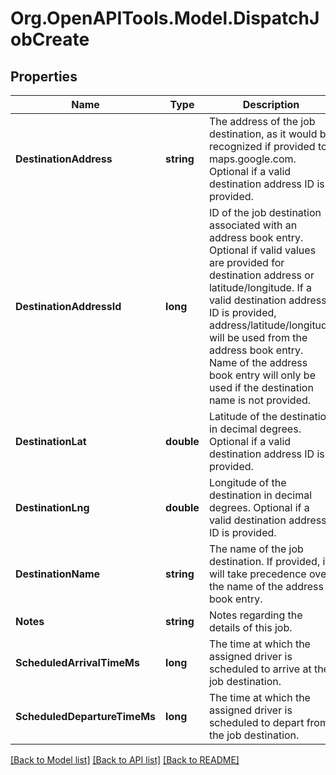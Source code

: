 # Org.OpenAPITools.Model.DispatchJobCreate
## Properties

Name | Type | Description | Notes
------------ | ------------- | ------------- | -------------
**DestinationAddress** | **string** | The address of the job destination, as it would be recognized if provided to maps.google.com. Optional if a valid destination address ID is provided. | [optional] 
**DestinationAddressId** | **long** | ID of the job destination associated with an address book entry. Optional if valid values are provided for destination address or latitude/longitude. If a valid destination address ID is provided, address/latitude/longitude will be used from the address book entry. Name of the address book entry will only be used if the destination name is not provided. | [optional] 
**DestinationLat** | **double** | Latitude of the destination in decimal degrees. Optional if a valid destination address ID is provided. | [optional] 
**DestinationLng** | **double** | Longitude of the destination in decimal degrees. Optional if a valid destination address ID is provided. | [optional] 
**DestinationName** | **string** | The name of the job destination. If provided, it will take precedence over the name of the address book entry. | [optional] 
**Notes** | **string** | Notes regarding the details of this job. | [optional] 
**ScheduledArrivalTimeMs** | **long** | The time at which the assigned driver is scheduled to arrive at the job destination. | 
**ScheduledDepartureTimeMs** | **long** | The time at which the assigned driver is scheduled to depart from the job destination. | [optional] 

[[Back to Model list]](../README.md#documentation-for-models) [[Back to API list]](../README.md#documentation-for-api-endpoints) [[Back to README]](../README.md)


